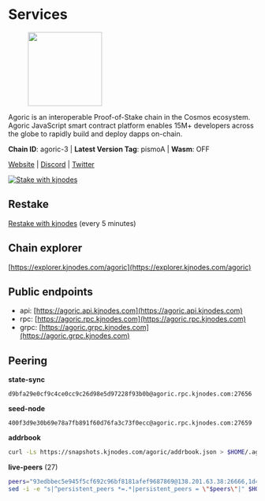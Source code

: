 # Services

<figure><img src="https://raw.githubusercontent.com/kj89/testnet_manuals/main/pingpub/logos/agoric.png" width="150" alt=""><figcaption></figcaption></figure>

Agoric is an interoperable Proof-of-Stake chain in the Cosmos ecosystem.  Agoric JavaScript smart contract platform enables 15M+ developers across the  globe to rapidly build and deploy dapps on-chain.

**Chain ID**: agoric-3 | **Latest Version Tag**: pismoA | **Wasm**: OFF

[Website](https://agoric.com) | [Discord](https://discord.com/invite/qDW8DRes4s) | [Twitter](https://twitter.com/agoric)

[![Stake with kjnodes](https://i.ibb.co/cr44Q8j/button-stake-with-kjnodes.png)](https://restake.app/agoric/agoricvaloper1ku5sm2twlsywdrp4wz3kfwgyrtqtp0lpr3nvk8)

## Restake

[Restake with kjnodes](https://restake.app/agoric/agoricvaloper1ku5sm2twlsywdrp4wz3kfwgyrtqtp0lpr3nvk8) (every 5 minutes)
## Chain explorer
[https://explorer.kjnodes.com/agoric](https://explorer.kjnodes.com/agoric)

## Public endpoints

* api: [https://agoric.api.kjnodes.com](https://agoric.api.kjnodes.com)
* rpc: [https://agoric.rpc.kjnodes.com](https://agoric.rpc.kjnodes.com)
* grpc: [https://agoric.grpc.kjnodes.com](https://agoric.grpc.kjnodes.com)

## Peering

**state-sync**

```text
d9bfa29e0cf9c4ce0cc9c26d98e5d97228f93b0b@agoric.rpc.kjnodes.com:27656
```

**seed-node**

```text
400f3d9e30b69e78a7fb891f60d76fa3c73f0ecc@agoric.rpc.kjnodes.com:27659
```

**addrbook**
```bash
curl -Ls https://snapshots.kjnodes.com/agoric/addrbook.json > $HOME/.agoric/config/addrbook.json
```

**live-peers** (27)
```bash
peers="93edbbec5e945f5cf692c96bf8181afef9687869@138.201.63.38:26666,1d4d7b77e79c2dad9e8586df4f30c7b550f5d49b@13.40.153.111:26656,d9bfa29e0cf9c4ce0cc9c26d98e5d97228f93b0b@65.109.88.38:27656,ebc272824924ea1a27ea3183dd0b9ba713494f83@195.3.220.135:27106,f095bb53006ebddcbbf29c8df70dddcba6419e36@142.93.145.13:26656,d4dad3b42a98d85ab9c789328df81ce65481a492@178.128.42.132:26060,0837c0dac0bb15e79e64207bb0fa5a9a6fa42ad4@178.62.116.62:26656,a38a30c1dd31f63be2befd40b82964b215c3c288@165.22.251.28:26656,4eea1e0a22d8d2ade108fc5f8e07d6d6e711e909@65.108.10.138:26656,711f6f36a6ec3924b6d721de6adce604092e59f2@116.202.226.169:26656,4cfac01c912d33f74cb7b66e8b7005aaae47fc2a@146.190.59.8:26060,63bd6649f80362ce513027d99ef32c826fdbd259@45.9.62.136:26656,9ed68bef54712b46713ac755ab7a6e7ad30694ef@192.99.44.79:14456,576e4e90b785fb16c129a0141b57342e51fd61b4@193.176.85.156:26656,0464c8dded70d01f5ab50a8d6047a6b27ddf2ccd@84.244.95.232:26656,3d7d9eac612775c9530e990c44092d7ff55dbb83@95.216.39.109:26656,86d9c73c7687611a6a2619f0186e7ea59ff8af25@206.189.26.213:26060,2bda83f1501d30187e662c59d75ed4ffffcf8004@135.181.142.117:26656,1312bbbd4ed1e58b9e4eb1d7788187a4607915e9@165.22.199.234:26060,15f63de308337b66d8918ffaa74c6e956991bee9@138.201.120.161:28357,0f642db2770d4dd3e0d030b2f14f1365e40f3b38@185.146.148.101:26657,e70955351f601ea5be9a9bf41032949a777f31b3@207.244.255.229:10003,875f8b359148f0d2a4bb501f8ae8a0cd4560bff3@161.97.153.219:26656,320dd22ee85e2b68f891b670331eb9fec9dc419e@80.64.208.63:26656,ca4c3b9d0cf78d934a3b972c328db2e4a9a66c42@64.32.40.134:26656,190ead3cfb1bd655241418f3ef9ba40bbf2deecd@157.90.130.44:26656,ade4d8bc8cbe014af6ebdf3cb7b1e9ad36f412c0@135.181.5.219:14456"
sed -i -e "s|^persistent_peers *=.*|persistent_peers = \"$peers\"|" $HOME/.agoric/config/config.toml
```
